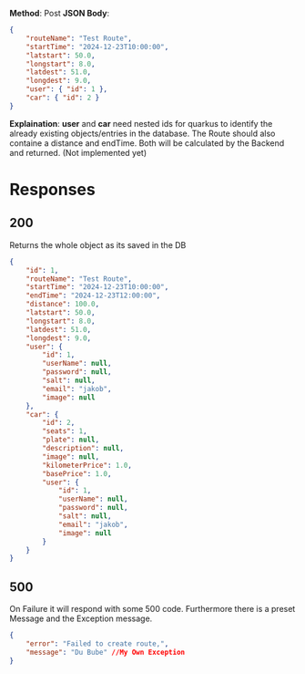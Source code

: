 **Method**: Post
**JSON Body**: 
```json
{
    "routeName": "Test Route",
    "startTime": "2024-12-23T10:00:00",
    "latstart": 50.0,
    "longstart": 8.0,
    "latdest": 51.0,
    "longdest": 9.0,
    "user": { "id": 1 },
    "car": { "id": 2 }
}
```
**Explaination**:
**user** and **car** need nested  ids for quarkus to identify the already existing objects/entries in the database.
The Route should also containe a distance and endTime. Both will be calculated by the Backend and returned. (Not implemented yet)
# Responses
## 200
Returns the whole object as its saved in the DB
```json
{
    "id": 1,
    "routeName": "Test Route",
    "startTime": "2024-12-23T10:00:00",
    "endTime": "2024-12-23T12:00:00",
    "distance": 100.0,
    "latstart": 50.0,
    "longstart": 8.0,
    "latdest": 51.0,
    "longdest": 9.0,
    "user": {
        "id": 1,
        "userName": null,
        "password": null,
        "salt": null,
        "email": "jakob",
        "image": null
    },
    "car": {
        "id": 2,
        "seats": 1,
        "plate": null,
        "description": null,
        "image": null,
        "kilometerPrice": 1.0,
        "basePrice": 1.0,
        "user": {
            "id": 1,
            "userName": null,
            "password": null,
            "salt": null,
            "email": "jakob",
            "image": null
        }
    }
}
```

## 500
On Failure it will respond with some 500 code. Furthermore there is a preset Message and the Exception message.

```json
{
    "error": "Failed to create route,",
    "message": "Du Bube" //My Own Exception
}
```